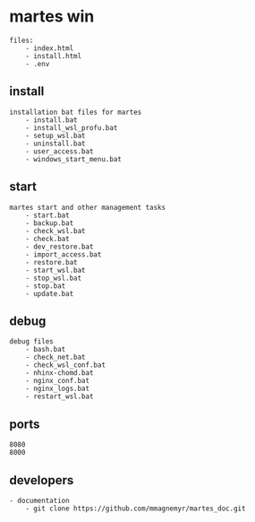 # martes win
    files:
        - index.html
        - install.html
        - .env


## install
    installation bat files for martes
        - install.bat
        - install_wsl_profu.bat
        - setup_wsl.bat
        - uninstall.bat
        - user_access.bat
        - windows_start_menu.bat


## start
    martes start and other management tasks
        - start.bat
        - backup.bat
        - check_wsl.bat
        - check.bat
        - dev_restore.bat
        - import_access.bat
        - restore.bat
        - start_wsl.bat
        - stop_wsl.bat
        - stop.bat
        - update.bat


## debug
    debug files
        - bash.bat
        - check_net.bat
        - check_wsl_conf.bat
        - nhinx-chomd.bat
        - nginx_conf.bat
        - nginx_logs.bat
        - restart_wsl.bat

## ports
    8080
    8000

## developers
    - documentation
        - git clone https://github.com/mmagnemyr/martes_doc.git
  